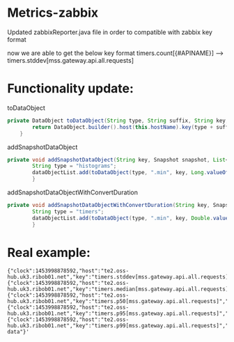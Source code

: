 # Metrics-zabbix

Updated zabbixReporter.java file in order to compatible with zabbix key format

now we are able to get the below key format 
timers.count[{#APINAME}] --> timers.stddev[mss.gateway.api.all.requests]

# Functionality update:

toDataObject
```java
private DataObject toDataObject(String type, String suffix, String key, Object value) {
		return DataObject.builder().host(this.hostName).key(type + suffix + "[" + key + "]").value("" + value).build();
	}
```

addSnapshotDataObject
```java
private void addSnapshotDataObject(String key, Snapshot snapshot, List<DataObject> dataObjectList) {
		String type = "histograms";
		dataObjectList.add(toDataObject(type, ".min", key, Long.valueOf(snapshot.getMin())));
		}
```
addSnapshotDataObjectWithConvertDuration
```java
private void addSnapshotDataObjectWithConvertDuration(String key, Snapshot snapshot, List<DataObject> dataObjectList) {
		String type = "timers";
		dataObjectList.add(toDataObject(type, ".min", key, Double.valueOf(convertDuration(snapshot.getMin())))); 
		}
```


# Real example:
```
{"clock":1453998878592,"host":"te2.oss-hub.uk3.ribob01.net","key":"timers.stddev[mss.gateway.api.all.requests]","value":"0.0"},
{"clock":1453998878592,"host":"te2.oss-hub.uk3.ribob01.net","key":"timers.median[mss.gateway.api.all.requests]","value":"2802.600693"},
{"clock":1453998878592,"host":"te2.oss-hub.uk3.ribob01.net","key":"timers.p50[mss.gateway.api.all.requests]","value":"2802.600693"},
{"clock":1453998878592,"host":"te2.oss-hub.uk3.ribob01.net","key":"timers.p95[mss.gateway.api.all.requests]","value":"2802.600693"},
{"clock":1453998878592,"host":"te2.oss-hub.uk3.ribob01.net","key":"timers.p99[mss.gateway.api.all.requests]","value":"2802.600693"}],"request":"sender data"}'
```